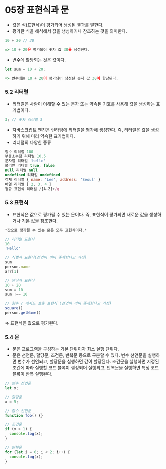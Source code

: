 # 05장 표현식과 문

- 값은 식(표현식)이 평가되어 생성된 결과를 말한다.
- 평가란 식을 해석해서 값을 생성하거나 참조하는 것을 의미한다.

```jsx
10 + 20 // 30

=> 10 + 20은 평가되어 숫자 값 30을 생성한다.
```

- 변수에 할당되는 것은 값이다.

```jsx
let sum = 10 + 20;

=> 변수에는 10 + 20이 평가되어 생성된 숫자 값 30이 할당된다.
```

### 5.2 리터럴

- 리터럴은 사람이 이해할 수 있는 문자 또는 약속된 기호를 사용해 값을 생성하는 표기법이다.

```jsx
3; // 숫자 리터럴 3
```

- 자바스크립트 엔진은 런타임에 리터럴을 평가해 생성한다. 즉, 리터럴은 값을 생성하기 위해 미리 약속한 표기법이다.
- 리터럴의 다양한 종류

```jsx
정수 리터럴 100
부동소수점 리터럴 10.5
문자열 리터럴 'hello'
불리언 리터럴 true, false
null 리터럴 null
undefined 리터럴 undefined
객체 리터럴 { name: 'Lee', address: 'Seoul' }
배열 리터럴 [ 2, 3, 4 ]
정규 표현식 리터럴 /[A-Z]+/g
```

### 5.3 표현식

- 표현식은 값으로 평가될 수 있는 문이다. 즉, 표현식이 평가되면 새로운 값을 생성하거나 기본 값을 참조한다.

```jsx
*값으로 평가될 수 있는 문은 모두 표현식이다.*

// 리터럴 표현식
10
'Hello'

// 식별자 표현식(선언이 이미 존재한다고 가정)
sum
person.name
arr[1]

// 연산자 표현식
10 + 20
sum = 10
sum !== 10

// 함수 / 메서드 호출 표현식 (선언이 이미 존재한다고 가정)
square()
person.getName()
```

⇒ 표현식은 값으로 평가된다.

### 5.4 문

- 문은 프로그램을 구성하는 기본 단위이자 최소 실행 단위다.
- 문은 선언문, 할당문, 조건문, 반복문 등으로 구분할 수 있다. 변수 선언문을 실행하면 변수가 선언되고, 할당문을 실행하면 값이 할당된다. 조건문을 실행하면 지정된 조건에 따라 실행할 코드 블록이 결정되어 실행되고, 반복문을 실행하면 특정 코드 블록이 반복 실행된다.

```jsx
// 변수 선언문
let x;

// 할당문
x = 5;

// 함수 선언문
function foo() {}

// 조건문
if (x > 1) {
  console.log(x);
}

// 반복문
for (let i = 0; i < 2; i++) {
  console.log(x);
}
```
